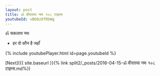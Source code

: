```yaml
---
layout: post
title: ॐ वीरताया नमः १०८ टाइम्स
youtubeId: vBO8zOfRbWg
---
```

 
 
 ॐ सकलाय नमः  
 
 -  हर वो कौन है जहाँ 
 
  
 
  
 
 
 
 
 
 


{% include youtubePlayer.html id=page.youtubeId %}
 
[Next]({{ site.baseurl }}{% link  split2/_posts/2016-04-15-ॐ वीरताया नमः १०८ टाइम्स.md%})
 

